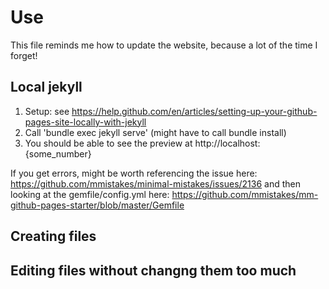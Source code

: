 # Use

This file reminds me how to update the website, because a lot of the time I forget!

## Local jekyll

1. Setup: see https://help.github.com/en/articles/setting-up-your-github-pages-site-locally-with-jekyll
2. Call 'bundle exec jekyll serve' (might have to call bundle install)
3. You should be able to see the preview at http://localhost:{some_number}

If you get errors, might be worth referencing the issue here: https://github.com/mmistakes/minimal-mistakes/issues/2136
and then looking at the gemfile/config.yml here:
https://github.com/mmistakes/mm-github-pages-starter/blob/master/Gemfile

## Creating files

## Editing files without changng them too much